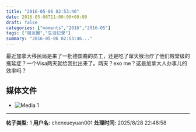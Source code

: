 ```yaml
---
title: "2016-05-06 02:53:46"
date: 2016-05-06T11:00:00+08:00
draft: false
categories: ["moments","2016","2016-05"]
tags: ["朋友圈","生活记录"]
summary: "2016-05-06 02:53:46..."
---
```


最近加拿大移民局是来了一批德国裔的员工，还是吃了窜天猴治疗了他们殿堂级的拖延症？一个Visa两天就给我批出来了。两天？exo me？这是加拿大人办事儿的效率吗？

## 媒体文件

- ![Media 1](/Moments/photos/2016-05-06/201605060253460.jpg)

---

**帖子类型:** 1
**用户名:** chenxueyuan001
**处理时间:** 2025/8/28 22:48:58